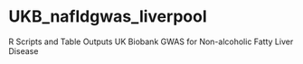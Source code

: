 # UKB_nafldgwas_liverpool
R Scripts and Table Outputs UK Biobank GWAS for Non-alcoholic Fatty Liver Disease

